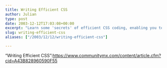 ```yaml
---
title: Writing Efficient CSS
author: Julian
type: post
date: 2003-12-12T17:03:08+00:00
excerpt: "Learn some 'secrets' of efficient CSS coding, enabling you to pare that style sheet right down to the bare bones..."
slug: writing-efficient-css 
aliases: ["/2003/12/12/writing-efficient-css"]

---
```

&#8220;Writing Efficient CSS&#8221;:https://www.communitymx.com/content/article.cfm?cid=A43B828960590F55